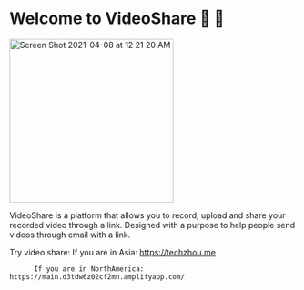 # Welcome to VideoShare 🎉 🎉

<img width="288" alt="Screen Shot 2021-04-08 at 12 21 20 AM" src="https://user-images.githubusercontent.com/49856000/113968072-5b0e0700-9800-11eb-8db6-e325a9c6df35.png">


 VideoShare is a platform that allows you to record, upload and share your recorded video through a link. Designed with a purpose to help people send videos through email with a link.
 
 Try video share:
          If you are in Asia: https://techzhou.me  
          
          If you are in NorthAmerica: https://main.d3tdw6z02cf2mn.amplifyapp.com/
     



